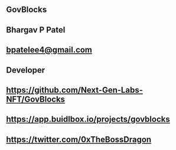 ## GovBlocks

## Bhargav P Patel

## bpatelee4@gmail.com

## Developer

## https://github.com/Next-Gen-Labs-NFT/GovBlocks

## https://app.buidlbox.io/projects/govblocks

## https://twitter.com/0xTheBossDragon

